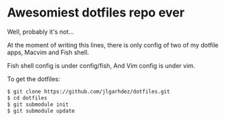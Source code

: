 Awesomiest dotfiles repo ever
=============================

Well, probably it's not...

At the moment of writing this lines, there is only config of two of my dotfile
apps, Macvim and Fish shell.

Fish shell config is under config/fish, And Vim config is under vim.

To get the dotfiles:

```bash
$ git clone https://github.com/jlgarhdez/dotfiles.git
$ cd dotfiles
$ git submodule init
$ git submodule update
```
